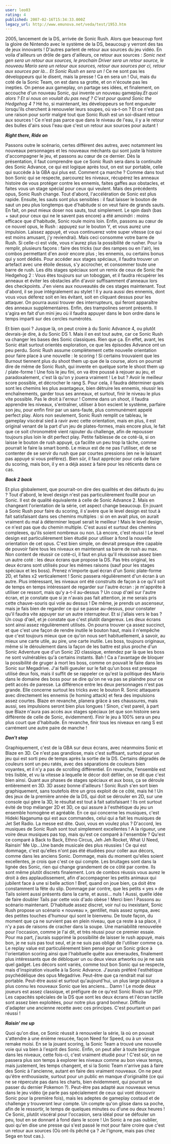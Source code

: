 ```yaml
---
user: leo03
rating: 4
published: 2007-02-16T15:34:33.000Z
legacy_url: http://www.emunova.net/veda/test/1953.htm
---
```

2005, lancement de la DS, arrivée de Sonic Rush. Alors que beaucoup font la gloire de Nintendo avec le système de la DS, beaucoup y verront des tas de jeux innovants ! D'autres parlent de retour aux sources du jeu vidéo. En voila d'ailleurs un drôle de gars d'ailleurs, ce retour aux sources : _Sonic next gen sera un retour aux sources, le prochain Driver sera un retour source, le nouveau Mario sera un retour aux sources, retour aux sources par ci, retour aux sources par là... Et Sonic Rush en sera un !_ Ce ne sont pas les développeurs qui le disent, mais la presse ! Ca en sera un ! Oui, mais du coté de la Sonic Team, on est dans sa grotte, et on n'écoute pas les inepties. On pense aux gameplay, on partage ses idées, et finalement, on accouche d'un nouveau Sonic, qui invente un nouveau gameplay._Et quoi alors ? Et si nous on voulait du pas neuf ? C'est pour quand Sonic the Hedgehog 4 ?_ Hé ho, si maintenant, les développeurs se font engueuler lorsqu'ils cherchent à renouveler leurs soupes, où va-t-on ? Et ce n'est pas une raison pour sortir malgré tout que Sonic Rush est un soi-disant retour aux sources ! Ce n'est pas parce que dans le niveau de l'eau, il y a le retour des bulles d'airs sous l'eau que c'est un retour aux sources pour autant !  

  

_**Right there, Ride on**_  

  

Passons outre le scénario, certes différent des autres, avec notamment les nouveaux personnages et les nouveaux méchants qui sont juste là histoire d'accompagner le jeu, et passons au cœur de ce dernier. Dès la présentation, il faut comprendre que ce Sonic Rush sera dans la continuité des Sonic Advance, ce qui est logique après tout, on est sur portable, celle qui succède à la GBA qui plus est. Comment ça marche ? Comme dans tout bon Sonic qui se respecte, parcourez les niveaux, récupérez les anneaux histoire de vous protéger contre les ennemis, faites gaffes aux obstacles, et faites vous un stage spécial pour ceux qui veulent. Mais des précédents opus, Sonic Rush change. Tout d'abord, l'accélération de Sonic est plus rapide. Ensuite, les sauts sont plus sensibles : il faut laisser le bouton de saut un peu plus longtemps que d'habitude si on veut faire de grands sauts. En fait, on peut mieux doser nos sauts, tout simplement. Le spin dash (bas + saut pour ceux qui ne le savent pas encore) a été amoindri : moins efficace que d'habitude, Sonic roule moins loin. Enfin, passons au cœur de ce nouvel opus, le Rush : appuyez sur le bouton Y, et vous aurez une impulsion. Laissez appuyé, et vous continuerez votre super vitesse (ce qui est moins amusant, j'y reviendrai). Mais ceci consomme votre barre de Rush. Si celle-ci est vide, vous n'aurez plus la possibilité de rusher. Pour la remplir, plusieurs façons : faire des tricks (sur des rampes ou en l'air), les combos permettant d'en avoir encore plus ; les ennemis, ou certains bonus qui y sont dédiés. Pour accéder aux stages spéciaux, il faudra trouver un artefact avec une étoile dessus, s'y accrocher, et consommer toute une barre de rush. Les dits stages spéciaux sont un remix de ceux de Sonic the Hedgehog 2 : Vous êtes toujours sur un toboggan, et il faudra récupérer les anneaux et éviter les obstacles afin d'avoir suffisamment d'anneaux lors des checkpoints. J'en viens aux nouveautés de ces stages maintenant. Tout d'abord, il se joue intégralement au stylet ! Il y aura aussi des ennemis, dont vous vous déferez soit en les évitant, soit en cliquant dessus pour les attaquer. On pourra aussi trouver des interrupteurs, qui feront apparaître des anneaux supplémentaires. Enfin, des trampolines seront présents. Il s'agira en fait d'un mini jeu où il faudra appuyer dans le bon ordre dans le temps imparti sur des cercles numérotés.  

  

Et bien quoi ? Jusque là, on peut croire à du Sonic Advance 4, ou plutôt devrais-je dire, à du Sonic DS 1\. Mais il en est tout autre, car ce Sonic Rush va changer les bases des Sonic classiques. Rien que ça. En effet, avant, les Sonic était surtout orientés exploration, ce que les épisodes Advance ont un peu perdu. Sonic Rush assume complètement cette nouvelle orientation pour faire place à une nouvelle : le scoring ! Si certains trouvaient que les Burnout tiennent plus du shoot them up que de la course, alors on pourrait dire de même de Sonic Rush, qui invente en quelque sorte le shoot them up / plate-forme ! Une fois le jeu fini, on va être poussé à rejouer au jeu, et paradoxalement, c'est là qu'on y jouera vraiment ! Le but ? Avoir le meilleur score possible, et décrocher le rang S. Pour cela, il faudra déterminer quels sont les chemins les plus avantageux, bien détruire les ennemis, réussir les enchaînements, garder tous ses anneaux, et surtout, finir le niveau le plus vite possible. Pas le droit à l'erreur ! Comme dans un shoot, il faudra apprendre les niveaux, s'entraîner, utiliser à bon escient le système, parfaire son jeu, pour enfin finir par un sans-faute, plus communément appelé perfect play. Alors non seulement, Sonic Rush remplit ce tableau, le gameplay viscéral sied à ravir avec cette orientation, mais en plus, il est original venant de la part d'un jeu de plates-formes, mais encore plus, le fait que ce soit chronométré vient rajouter du challenge, afin de repousser toujours plus loin le dit perfect play. Petite faiblesse de ce coté-là, si on laisse le bouton de rush appuyé, ça facilite un peu trop la tâche, comme pourrait le faire la smart bomb. Le mieux est de ne pas l'utiliser, et de se contenter de se servir du rush que par courtes pressions (en ne le laissant pas appuyé si vous préférez). Bien sûr, il faut apprécier pour cela de faire du scoring, mais bon, il y en a déjà assez à faire pour les réticents dans ce cas.  

  

_**Back 2 back**_  

  

Et plus globalement, que pourrait-on dire des qualités et des défauts du jeu ? Tout d'abord, le level design n'est pas particulièrement fouillé pour un Sonic. Il est de qualité équivalente à celle de Sonic Advance 2\. Mais en changeant l'orientation de la série, cet aspect change beaucoup. En jouant à Sonic Rush pour faire du scoring, il s'avère que le level design est tout à fait satisfaisant dans ses chemins multiples : si on en avait plus, on aurait vraiment du mal à déterminer lequel serait le meilleur ! Mais le level design, ce n'est pas que du chemin multiple. C'est aussi et surtout des chemins complexes, qu'ils soient nombreux ou non. Là encore, c'est réussi ! Le level design est particulièrement bien étudié pour utiliser à fond la nouvelle orientation de cet opus. C'est bien simple, on devrait presque être capable de pouvoir faire tous les niveaux en maintenant sa barre de rush au max. Non content de réussir ce coté-ci, il faut en plus qu'il réussisse assez bien un autre coté : les deux écrans que propose la DS. Pas très original, les deux écrans sont utilisés pour les mêmes raisons (sauf pour les stages spéciaux et les boss). Prenez n'importe quel écran d'un Sonic plate-forme 2D, et faites x2 verticalement ! Sonic passera régulièrement d'un écran à un autre. Plus intéressant, les niveaux ont été construits de façon à ce qu'il soit de temps en temps intéressant de regarder sur l'autre écran : je m'apprête à utiliser ce ressort, mais qu'y a-t-il au-dessus ? Un coup d'œil sur l'autre écran, et je constate que si je n'avais pas fait attention, je me serais pris cette chauve-souris qui vole au dessus ! De même, je prends un ascenseur, mais je fais bien de regarder ce qui se passe au-dessus, pour constater qu'il faudra vite appuyer sur un autre interrupteur. Et si j'allais vers le bas ? Un coup d'œil, et je constate que c'est plutôt dangereux. Les deux écrans sont ainsi assez régulièrement utilisés. On pourra trouver ça assez succinct, et que c'est une façon de rendre inutile le bouton haut, mais il n'empêche que c'est toujours mieux que ce qu'on nous sert habituellement, à savoir, au mieux une carte utile, au pire, une carte inutile. Les boss, toujours originaux, même si le déroulement dans la façon de les battre est plus proche d'un Sonic Adventure que d'un Sonic 2D classique, entendez par là que les boss ne sont vulnérables qu'à certains instants. Bah ! Ca a l'avantage de bloquer la possibilité de gruger à mort les boss, comme on pouvait le faire dans les Sonic sur Megadrive. J'ai failli gueuler sur le fait qu'un boss est presque utilisé deux fois, mais il suffit de se rappeler ce qu'est la politique des Mario dans le domaine des boss pour se dire qu'on ne va pas se plaindre pour ce petit accès de paresse. La différence entre les deux personnages n'est pas grande. Elle concerne surtout les tricks avec le bouton R. Sonic attaquera avec directement les ennemis (le homing attack) et fera des impulsions assez courtes. Blaze en revanche, planera grâce à ses chaussures, mais aussi, ses impulsions seront bien plus longues ! Sinon, c'est pareil, à part que Blaze n'aura pas accès aux stages spéciaux (et que son histoire sera différente de celle de Sonic, évidemment). Finir le jeu à 100% sera un peu plus court que d'habitude. En revanche, finir tous les niveaux en rang S est carrément une autre paire de manche !  

  

_**Don't stop**_  

  

Graphiquement, c'est de la GBA sur deux écrans, avec néanmoins Sonic et Blaze en 3D. Ce n'est pas grandiose, mais c'est suffisant, surtout pour un jeu qui est sorti peu de temps après la sortie de la DS. Certains dégradés de couleurs sont un peu ratés, avec des séparations de couleurs bien voyantes, et il n'y a pas de scrolling différentiel. En revanche, l'ensemble est très lisible, et vu la vitesse à lequelle le décor doit défiler, on se dit que c'est bien ainsi. Quant aux phases de stages spéciaux et aux boss, ça se déroule entièrement en 3D. 3D assez bonne d'ailleurs ! Sonic Rush s'en sort bien graphiquement, sans toutefois être un gros exploit de ce côté, mais hé ! Un des jeux de la première année de la DS, qui doit se dérouler en 2D, sur une console qui gère la 3D, le résultat est tout à fait satisfaisant ! Ils ont surtout évité de trop mélanger 2D et 3D, ce qui assure à l'esthétique du jeu un ensemble homogène et agréable. En ce qui concerne les musiques, c'est Hideki Naganuma qui est aux commandes, celui qui a fait les musiques de Jet Set Radio. La messe est dite. Quoi, vous en voulez plus ? D'accord, les musiques de Sonic Rush sont tout simplement excellentes ! A la rigueur, une voire deux musiques pas top, mais qu'est ce comparé à l'ensemble ? Qu'est ce comparé à Back to Back, Ethno Circus, Jeh Jeh Rocket, What U Need, Rainsin' Me Up...Une bande musicale des plus réussies ! Ce qui est dommage, c'est qu'elles n'ont pas été étudiées pour coller aux décors, comme dans les anciens Sonic. Dommage, mais du moment qu'elles soient excellentes, je crois que c'est ce qui compte. Les bruitages sont dans la lignée des Sonic, rien qui change grandement de ce côté par contre. Ils sont même plutôt discrets finalement. Lors de combos réussis vous aurez le droit à des applaudissement, afin d'accompagner les petits animaux qui jubilent face à une si belle action ! Bref, quand on joue bien, ça doit être constamment la fête du slip. Dommage par contre, que les petits « yes » de Tails soient aussi présents dans la carte, et aussi... nuls ! Aussi, quelle idée de faire doubler Tails par cette voix d'ado obèse ! Merci bien ! Passons au scénario maintenant. D'habitude assez discret, voir nul ou inexistant, Sonic Rush propose un scénario « nouveau », gentillet, mais assez sympa, avec des petites touches d'humour qui sont le bienvenu. De toute façon, du moment que ça ne survient pas en plein niveau, que ça reste à sa place, il n'y a pas de raisons de cracher dans la soupe. Une maniabilité renouvelée pour l'occasion, comme je l'ai dit, et très réussi pour ce premier essaie. Pour ma part, j'aurais supprimé la possibilité de laisser le rush appuyé, mais bon, je ne suis pas tout seul, et je ne suis pas obligé de l'utiliser comme ça. Le replay value est particulièrement bien pensé pour un Sonic grâce à l'orientation scoring ainsi que l'habituelle quête aux émeraudes, finalement plus intéressants que de débloquer un ou deux vieux artworks ou je ne sais quel gadget. Les décors sont variés, comme tout bon Sonic qui se respecte, mais d'inspiration visuelle à la Sonic Advance. J'aurais préféré l'esthétique psychédélique des opus Megadrive. Peut-être que ça rendrait mal sur portable. Peut-être aussi et surtout qu'aujourd'hui, un plus large publique a plus connu les nouveaux Sonic que les anciens... Damn ! Le mode deux joueurs est assez classique, et préfigure de ce qu'est Sonic Rivals sur PSP. Les capacités spéciales de la DS que sont les deux écrans et l'écran tactile sont assez bien exploitées, pour notre plus grand bonheur. Difficile d'adapter une ancienne recette avec ces principes. C'est pourtant un pari réussi !  

  

_**Raisin' me up**_  

  

Quoi qu'on dise, ce Sonic réussit à renouveler la série, là où on pouvait s'attendre à une énième resucée, façon Need for Speed, ou à un vieux remake moisi. En se la jouant scoring, la Sonic Team a trouvé une nouvelle voie qui va bien à l'esprit des Sonic. Enfin, on peut aller à toute berzingue dans les niveaux, cette fois-ci, c'est vraiment étudié pour ! C'est sûr, on ne passera plus son temps à explorer les niveaux comme au bon vieux temps, mais justement, les temps changent, et si la Sonic Team n'arrive pas à faire des Sonic à l'ancienne, autant en faire des vraiment nouveaux. On ne peut qu'être enthousiaste, surtout pour un public en manque d'originalité (ce qui ne se répercute pas dans les charts, bien évidemment, qui pourrait se passer du dernier Pokemon ?). Peut-être pas adapté aux nouveaux venus dans le jeu vidéo (je parle pas spécialement de ceux qui vont découvrir Sonic pour la première fois), mais les adeptes de gameplay costaud et de challenge y trouveront leur compte. Un compte qu'on glisse dans sa poche, afin de le ressortir, le temps de quelques minutes ou d'une ou deux heures ! Ce Sonic, plutôt viscéral pour l'occasion, sera idéal pour se défouler un peu, tout en se donnant à fond dans le score ! Un Sonic à ne pas oublier, quoi qu'en dise une presse qui s'est passé le mot pour faire croire que c'est un retour aux sources (Où ont-ils pêché ça ? Je l'ignore, mais pas chez Sega en tout cas.).